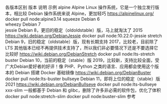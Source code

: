 各版本区别
版本	说明	示例
alpine	Alpine Linux 操作系统，它是一个独立发行版本，相比较 Debian 操作系统来说 Alpine，更加轻巧
https://alpinelinux.org/	docker pull node:alpine3.14
squeeze	Debian 6	
wheezy	Debian 7	
jessie	Debian 8，更旧的稳定（oldoldstable）版，马上就淘汰了 2015
https://wiki.debian.org/DebianJessie	docker pull node:10.22.0-jessie
stretch	Debian 9，旧的稳定（oldstable）版，现有长期支持 2017，比较老，目前除了 LTS 其他版本已经不再提供技术支持了，所以我们非必要情况下还是不要选择它比较好
https://wiki.debian.org/DebianStretch	docker pull node:lts-stretch
buster	Debian 10，当前的稳定（stable）版 2019，比较新，支持比较全面，受广大Debian爱好者的好评！像 PHP、Python 之类的语言、应用都会使用这个版本的 Debian 搭建 Docker 基础镜像
https://wiki.debian.org/DebianBuster	docker pull node:lts-buster
bullseye	Debian 11，即将上位的稳定（stable）版 2021
https://wiki.debian.org/DebianBullseye	docker pull node:lts-bullseye
xxx-slim	一般都基于 Debian 和 glibc，删除了许多非必需的软件包，优化了体积	docker pull node:stretch-slim
docker pull node:buster-slim
参考